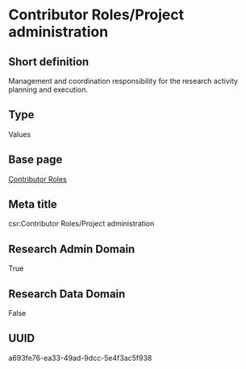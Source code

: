 # Contributor Roles/Project administration
## Short definition
Management and coordination responsibility for the research activity planning and execution.
## Type
Values
## Base page
[Contributor Roles](https://github.com/EuroCRIS/CASRAI-Dictionairies/blob/main/Objects/Contributor%20Roles.md)
## Meta title
csr:Contributor Roles/Project administration
## Research Admin Domain
True
## Research Data Domain
False
## UUID
a693fe76-ea33-49ad-9dcc-5e4f3ac5f938
